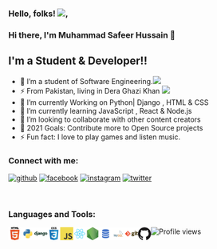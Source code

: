 ### Hello, folks! <img src="https://raw.githubusercontent.com/MartinHeinz/MartinHeinz/master/wave.gif" width="30px">, 

### Hi there, I'm Muhammad Safeer Hussain 👋

## I'm a Student & Developer!!

- 🔭 I’m a student of Software Engineering.<img src="https://img.icons8.com/color-glass/48/000000/laptop-coding.png" height='20'/>
- ⚡ From Pakistan, living in Dera Ghazi Khan <img src="https://img.icons8.com/color/48/000000/street-view.png" height='20' />
- 🌱 I’m currently Working on  Python| Django , HTML & CSS
- 🌱 I’m currently learning JavaScript , React & Node.js
- 👯 I’m looking to collaborate with other content creators
- 🥅 2021 Goals: Contribute more to Open Source projects
- ⚡ Fun fact: I love to play games and listen music.

### Connect with me:

<a href="https://github.com/msafeerhussain"><img src="https://img.icons8.com/color-glass/50/000000/github.png" alt='github'/></a>
<a href="https://www.facebook.com/safeer.MSH"><img src="https://img.icons8.com/color-glass/48/000000/facebook-new.png" alt='facebook'/></a>
<a href="https://www.instagram.com/safeer.msh/"><img src="https://img.icons8.com/color-glass/50/000000/instagram-new.png" alt='instagram'/></a>
<a href="https://twitter.com/Muhamma66917301"><img src="https://img.icons8.com/color-glass/48/000000/twitter.png" alt='twitter'/></a>

<br />

### Languages and Tools:


<img align="left" alt="HTML5" width="26px" src="https://raw.githubusercontent.com/github/explore/80688e429a7d4ef2fca1e82350fe8e3517d3494d/topics/html/html.png" />
<img align="left" alt="Python3" width="26px" src="https://raw.githubusercontent.com/github/explore/80688e429a7d4ef2fca1e82350fe8e3517d3494d/topics/python/python.png" />
<img align="left" alt="Django" width="26px" src="https://raw.githubusercontent.com/github/explore/80688e429a7d4ef2fca1e82350fe8e3517d3494d/topics/django/django.png" />
<img align="left" alt="CSS3" width="26px" src="https://raw.githubusercontent.com/github/explore/80688e429a7d4ef2fca1e82350fe8e3517d3494d/topics/css/css.png" />
<img align="left" alt="JavaScript" width="26px" src="https://raw.githubusercontent.com/github/explore/80688e429a7d4ef2fca1e82350fe8e3517d3494d/topics/javascript/javascript.png" />
<img align="left" alt="React" width="26px" src="https://raw.githubusercontent.com/github/explore/80688e429a7d4ef2fca1e82350fe8e3517d3494d/topics/react/react.png" />
<img align="left" alt="Node.js" width="26px" src="https://raw.githubusercontent.com/github/explore/80688e429a7d4ef2fca1e82350fe8e3517d3494d/topics/nodejs/nodejs.png" />
<img align="left" alt="SQL" width="26px" src="https://raw.githubusercontent.com/github/explore/80688e429a7d4ef2fca1e82350fe8e3517d3494d/topics/sql/sql.png" />

<img align="left" alt="MySQL" width="26px" src="https://raw.githubusercontent.com/github/explore/80688e429a7d4ef2fca1e82350fe8e3517d3494d/topics/mysql/mysql.png" />
<img align="left" alt="Git" width="26px" src="https://raw.githubusercontent.com/github/explore/80688e429a7d4ef2fca1e82350fe8e3517d3494d/topics/git/git.png" />
<img align="left" alt="GitHub" width="26px" src="https://raw.githubusercontent.com/github/explore/78df643247d429f6cc873026c0622819ad797942/topics/github/github.png" />

![Profile views](https://gpvc.arturio.dev/msafeerhussain)  
